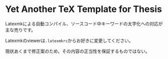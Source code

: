 # Yet Another TeX Template for Thesis

Latexmkによる自動コンパイル、ソースコード中キーワードの太字化への対応が主な売りです。

Latexmkのviewerは`.latexmkrc`からお好きに変更してください。

現状あくまで修正案のため，その内容の正当性を保証するものではない。